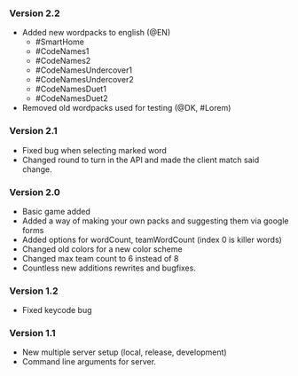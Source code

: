 ### Version 2.2
 - Added new wordpacks to english (@EN)
    - #SmartHome
    - #CodeNames1
    - #CodeNames2
    - #CodeNamesUndercover1
    - #CodeNamesUndercover2
    - #CodeNamesDuet1
    - #CodeNamesDuet2
 - Removed old wordpacks used for testing (@DK, #Lorem)

### Version 2.1
 - Fixed bug when selecting marked word
 - Changed round to turn in the API and made the client match said change.

### Version 2.0
 - Basic game added
 - Added a way of making your own packs and suggesting them via google forms
 - Added options for wordCount, teamWordCount (index 0 is killer words)
 - Changed old colors for a new color scheme
 - Changed max team count to 6 instead of 8
 - Countless new additions rewrites and bugfixes.

 ### Version 1.2
 - Fixed keycode bug
 
### Version 1.1
 - New multiple server setup (local, release, development)
 - Command line arguments for server.
